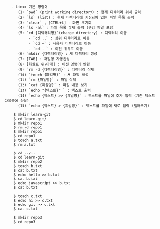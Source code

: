 
       - Linux 기본 명령어
          (1) `pwd` (print working directory) : 현재 디렉터리 위치 출력
          (2) `ls` (list) : 현재 디렉터리에 저장되어 있는 파일 목록 출력
          (3) `clear` , [CTRL+L] : 화면 초기화
          (4) `ls -al` : 파일 목록 상세 출력 (숨김 파일 포함)
          (5) `cd {디렉터리명}`(change directory) : 디렉터리 이동
               - `cd ..` : 상위 디렉터리로 이동
               - `cd ~` : 사용자 디렉터리로 이동
               - `cd - ` : 이전 위치로 이동
          (6) `mkdir {디렉터리명} : 새 디렉터리 생성
          (7) [TAB] : 파일명 자동완성
          (8) [화살표 위/아래] : 이전 명령어 반환
          (9) `rm -d {디렉터리명}` : 디렉터리 삭제
          (10) `touch {파일명}` : 새 파일 생성
          (11) `rm {파일명}` : 파일 삭제
          (12) `cat {파일명}` : 파일 내용 보기
          (13) `echo "{텍스트}" ` : 텍스트 출력
          (14) `echo {텍스트} >> {파일명}` : 텍스트를 파일에 추가 입력 (기존 텍스트 다음줄에 입력)
          (15) `echo {텍스트} > {파일명}` : 텍스트를 파일에 새로 입력 (덮어쓰기)
``` //* 리눅스 명령어 실습
    $ mkdir learn-git
    $ cd learn-git/
    $ mkdir repo1
    $ rm -d repo1
    $ mkdir repo1
    $ cd repo1
    $ touch a.txt
    $ rm a.txt
 
    $ cd ../..
    $ cd learn-git
    $ mkdir repo2
    $ touch b.txt
    $ cat b.txt
    $ echo hello >> b.txt
    $ cat b.txt
    $ echo javascript >> b.txt
    $ cat b.txt
 
    $ touch c.txt
    $ echo hi >> c.txt
    $ echo git >> c.txt
    $ cat c.txt
 
    $ mkdir repo3
    $ cd repo3
```